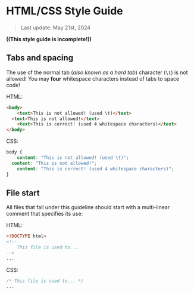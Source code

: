 # HTML/CSS Style Guide

> Last update: May 21st, 2024

**((This style guide is incomplete!))**

## Tabs and spacing

The use of the normal tab (*also known as a hard tab*) character (`\t`) is not allowed! You may **four** whitespace characters instead of tabs to space code!

HTML:

```html
<body>
	<text>This is not allowed! (used \t)</text>
  <text>This is not allowed!</text>
    <text>This is correct! (used 4 whitespace characters)</text>
</body>
```

CSS:

```css
body {
	content: "This is not allowed! (used \t)";
  content: "This is not allowed!";
    content: "This is correct! (used 4 whitespace characters)";
}
```

## File start

All files that fall under this guideline should start with a multi-linear comment that specifies its use:

HTML:

```html
<!DOCTYPE html>
<!--
    This file is used to...
-->
...
```

CSS:

```css
/* This file is used to... */
...
```
